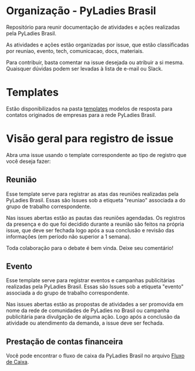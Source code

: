 # Organização - PyLadies Brasil

Repositório para reunir documentação de atividades e ações realizadas pela PyLadies Brasil.

As atividades e ações estão organizadas por issue, que estão classificadas por reuniao, evento, tech, comunicacao, docs, materiais.

Para contribuir, basta comentar na issue desejada ou atribuir a si mesma. Quaisquer dúvidas podem  ser levadas à lista de e-mail ou Slack.

# Templates

Estão disponibilizados na pasta [templates](#templates) modelos de resposta para contatos originados de empresas para a rede PyLadies Brasil.

# Visão geral para registro de issue

Abra uma issue usando o template correspondente ao tipo de registro que você deseja fazer:

## Reunião

Esse template serve para registrar as atas das reuniões realizadas pela PyLadies Brasil. Essas são Issues sob a etiqueta "reuniao" associada a do grupo de trabalho correspondente.

Nas issues abertas estão as pautas das reuniões agendadas. Os registros da presença e do que foi decidido durante a reunião são feitos na própria issue, que deve ser fechada logo após a sua conclusão e revisão das informações (em período não superior a 1 semana).

Toda colaboração para o debate é bem vinda. Deixe seu comentário!


## Evento

Esse template serve para registrar eventos e campanhas publicitárias realizadas pela PyLadies Brasil. Essas são Issues sob a etiqueta "evento" associada a do grupo de trabalho correspondente.

Nas issues abertas estão as propostas de atividades a ser promovida em nome da rede de comunidades de PyLadies no Brasil ou campanha publicitária para divulgação de alguma ação. Logo após a conclusão da atividade ou atendimento da demanda, a issue deve ser fechada.

## Prestação de contas financeira

Você pode encontrar o fluxo de caixa da PyLadies Brasil no arquivo [Fluxo de Caixa](fluxo-caixa.md).